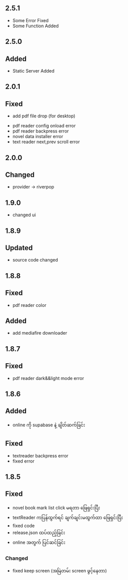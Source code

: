 ## 2.5.1

- Some Error Fixed
- Some Function Added

## 2.5.0

## Added

- Static Server Added

## 2.0.1

## Fixed

- add pdf file drop (for desktop)

* pdf reader config onload error
* pdf reader backpress error
* novel data installer error
* text reader next,prev scroll error

## 2.0.0

## Changed

- provider -> riverpop

## 1.9.0

- changed ui

## 1.8.9

## Updated

- source code changed

## 1.8.8

## Fixed

- pdf reader color

## Added

- add mediafire downloader

## 1.8.7

## Fixed

- pdf reader dark&&light mode error

## 1.8.6

## Added

- online ကို supabase နဲ့ ချိတ်ဆက်ခြင်း

## Fixed

- textreader backpress error
- fixed error

## 1.8.5

## Fixed

- novel book mark list click မရတာ ဖြေရှင်းပြီး
- textReader ကပြန်ထွက်ရင် ချက်ချင်းမထွက်ထာ ဖြေရှင်းပြီး
- fixed code
- release.json ထပ်ထည့်ခြင်း
- online အတွက် ပြင်ဆင်ခြင်း

### Changed

- fixed keep screen (အမြဲတမ်း screen ဖွင့်နေတာ)

<!-- ### Changed

### Fixed


- **Breaking:** drop support of Node.js 8

- fixed -->
